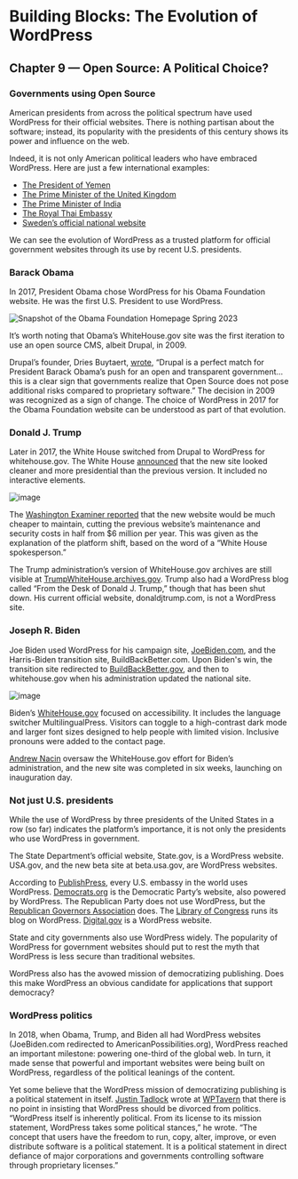 # Building Blocks: The Evolution of WordPress 
## Chapter 9 — Open Source: A Political Choice?
### Governments using Open Source

American presidents from across the political spectrum have used WordPress for their official websites. There is nothing partisan about the software; instead, its popularity with the presidents of this century shows its power and influence on the web. 


Indeed, it is not only American political leaders who have embraced WordPress. Here are just a few international examples:

* [The President of Yemen](https://presidenthadi-gov-ye.info)
* [The Prime Minister of the United Kingdom](https://www.gov.uk/government/organisations/prime-ministers-office-10-downing-street)
* [The Prime Minister of India](https://www.pmindia.gov.in/en/)
* [The Royal Thai Embassy](https://thaiembdc.org/h-m-king-maha-vajiralongkorn/)
* [Sweden’s official national website](https://sweden.se)


We can see the evolution of WordPress as a trusted platform for official government websites through its use by recent U.S. presidents. 

### Barack Obama
In 2017, President Obama chose WordPress for his Obama Foundation website. He was the first U.S. President to use WordPress. 

![Snapshot of the Obama Foundation Homepage Spring 2023](https://make.wordpress.org/marketing/files/2023/04/Obama-Foundation-Homepage.png)

It’s worth noting that Obama’s WhiteHouse.gov site was the first iteration to use an open source CMS, albeit Drupal, in 2009.

Drupal’s founder, Dries Buytaert, [wrote](https://dri.es/whitehouse-gov-using-drupal), “Drupal is a perfect match for President Barack Obama’s push for an open and transparent government…this is a clear sign that governments realize that Open Source does not pose additional risks compared to proprietary software.”
The decision in 2009 was recognized as a sign of change. The choice of WordPress in 2017 for the Obama Foundation website can be understood as part of that evolution. 

### Donald J. Trump
Later in 2017, the White House switched from Drupal to WordPress for whitehouse.gov. The White House [announced](https://www.washingtonexaminer.com/white-house-website-redesigned-to-save-taxpayers-3-million-per-year) that the new site looked cleaner and more presidential than the previous version. It included no interactive elements. 

![image](https://make.wordpress.org/marketing/files/2023/04/Trump-White-House-Website.png)

The [Washington Examiner reported](https://www.washingtonexaminer.com/white-house-website-redesigned-to-save-taxpayers-3-million-per-year) that the new website would be much cheaper to maintain, cutting the previous website’s maintenance and security costs in half from $6 million per year. This was given as the explanation of the platform shift, based on the word of a “White House spokesperson.”

The Trump administration’s version of WhiteHouse.gov archives are still visible at [TrumpWhiteHouse.archives.gov](http://TrumpWhiteHouse.archives.gov). Trump also had a WordPress blog called “From the Desk of Donald J. Trump,” though that has been shut down. His current official website, donaldjtrump.com, is not a WordPress site. 

### Joseph R. Biden
Joe Biden used WordPress for his campaign site, [JoeBiden.com](http://JoeBiden.com), and the Harris-Biden transition site, BuildBackBetter.com. Upon Biden's win, the transition site redirected to [BuildBackBetter.gov](http://BuildBackBetter.gov), and then to whitehouse.gov when his administration updated the national site.

![image](https://make.wordpress.org/marketing/files/2023/04/Biden-White-House-Website.png)

Biden’s [WhiteHouse.gov](http://whitehouse.gov) focused on accessibility. It includes the language switcher MultilingualPress. Visitors can toggle to a high-contrast dark mode and larger font sizes designed to help people with limited vision. Inclusive pronouns were added to the contact page.

[Andrew Nacin](https://profiles.wordpress.org/nacin/) oversaw the WhiteHouse.gov effort for Biden’s administration, and the new site was completed in six weeks, launching on inauguration day.


### Not just U.S. presidents
While the use of WordPress by three presidents of the United States in a row (so far) indicates the platform’s importance, it is not only the presidents who use WordPress in government. 

The State Department’s official website, State.gov, is a WordPress website. USA.gov, and the new beta site at beta.usa.gov, are WordPress websites. 

According to [PublishPress](https://publishpress.com/blog/us-federal-government-websites-wordpress/), every U.S. embassy in the world uses WordPress. [Democrats.org](https://democrats.org/) is the Democratic Party’s website, also powered by WordPress. The Republican Party does not use WordPress, but the [Republican Governors Association](https://www.rga.org) does. The [Library of Congress](https://blogs.loc.gov/loc/) runs its blog on WordPress. [Digital.gov](https://digital.gov/) is a WordPress website. 

State and city governments also use WordPress widely. The popularity of WordPress for government websites should put to rest the myth that WordPress is less secure than traditional websites. 

WordPress also has the avowed mission of democratizing publishing. Does this make WordPress an obvious candidate for applications that support democracy?

### WordPress politics
In 2018, when Obama, Trump, and Biden all had WordPress websites (JoeBiden.com redirected to AmericanPossibilities.org), WordPress reached an important milestone: powering one-third of the global web. In turn, it made sense that powerful and important websites were being built on WordPress, regardless of the political leanings of the content.


Yet some believe that the WordPress mission of democratizing publishing is a political statement in itself. [Justin Tadlock](https://profiles.wordpress.org/greenshady/) wrote at [WPTavern](https://wptavern.com/on-politics-and-wordpress) that there is no point in insisting that WordPress should be divorced from politics. “WordPress itself is inherently political. From its license to its mission statement, WordPress takes some political stances,” he wrote. “The concept that users have the freedom to run, copy, alter, improve, or even distribute software is a political statement. It is a political statement in direct defiance of major corporations and governments controlling software through proprietary licenses.”
